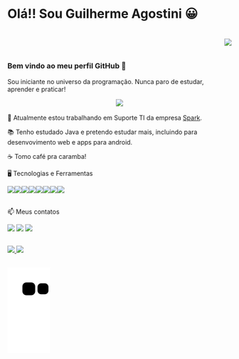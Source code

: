 # Olá!! Sou Guilherme Agostini 😀  <p align="right"><img src="https://user-images.githubusercontent.com/76624588/180626814-f2152939-775e-4585-87e9-5b65cc051ca2.png" width="200" hedight="600"></p>

### Bem vindo ao meu perfil GitHub 👋

Sou iniciante no universo da programação. Nunca paro de estudar, aprender e praticar!

<p align="center"><img src="https://user-images.githubusercontent.com/76624588/180625640-e1af5cbb-464f-4e88-85c4-e748edd3ef32.gif" width="300" hedight="600"></p>

🔭 Atualmente estou trabalhando em Suporte TI da empresa [Spark](https://www.sparkag.com.br/).

📚 Tenho estudado Java e pretendo estudar mais, incluindo para desenvovimento web e apps para android.

☕ Tomo café pra caramba!

🖥️ Tecnologias e Ferramentas 

<img src="https://cdn.jsdelivr.net/gh/devicons/devicon/icons/java/java-original-wordmark.svg" width="50" hedight="50"/><img src="https://cdn.jsdelivr.net/gh/devicons/devicon/icons/git/git-original.svg" width="50" hedight="50"/><img src="https://cdn.jsdelivr.net/gh/devicons/devicon/icons/github/github-original.svg" width="50" hedight="50"/><img src="https://cdn.jsdelivr.net/gh/devicons/devicon/icons/gitlab/gitlab-original.svg" width="50" hedight="50"/><img src="https://cdn.jsdelivr.net/gh/devicons/devicon/icons/spring/spring-original.svg" width="50" hedight="50"/><img src="https://cdn.jsdelivr.net/gh/devicons/devicon/icons/postgresql/postgresql-original.svg" width="50" hedight="50"/><img src="https://cdn.jsdelivr.net/gh/devicons/devicon/icons/intellij/intellij-original.svg" width="50" hedight="50"/><img src="https://cdn.jsdelivr.net/gh/devicons/devicon/icons/vscode/vscode-original.svg" width="50" hedight="50"/>

##

📫 Meus contatos
<div>
<a href="https://instagram.com/agostini_gui" target="_blank"><img src="https://img.shields.io/badge/-Instagram-%23E4405F?style=for-the-badge&logo=instagram&logoColor=white" target="_blank"></a>
<a href="https://www.twitter.com/MeMeAgos" target="_blank"><img src="https://img.shields.io/badge/Twitter-1DA1F2?style=for-the-badge&logo=twitter&logoColor=white" target="_blank"></a>
<a href="https://www.linkedin.com/in/guilherme-agostini-685972122" target="_blank"><img src="https://img.shields.io/badge/-LinkedIn-%230077B5?style=for-the-badge&logo=linkedin&logoColor=white" target="_blank"></a>   
</div>

##

<div>
<a href="https://github.com/GuiAgost">
<img height="120em" src="https://github-readme-stats.vercel.app/api?username=GuiAgost&show_icons=true&theme=dracula&include_all_commits=true&count_private=true"/>
<img height="120em" src="https://github-readme-stats.vercel.app/api/top-langs/?username=GuiAgost&layout=compact&langs_count=7&theme=dracula"/>
</div>

##

![Snake animation](https://github.com/GuiAgost/Guiagost/blob/output/github-contribution-grid-snake.svg)
